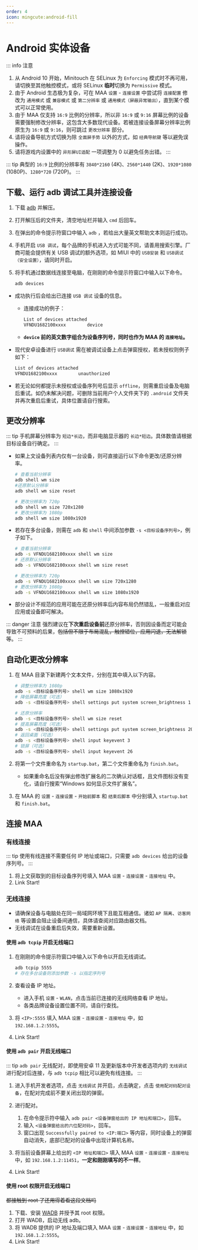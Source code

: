 ```yaml
---
order: 4
icon: mingcute:android-fill
---
```


# Android 实体设备

::: info 注意

1. 从 Android 10 开始，Minitouch 在 SELinux 为 `Enforcing` 模式时不再可用，请切换至其他触控模式，或将 SELinux **临时**切换为 `Permissive` 模式。
2. 由于 Android 生态极为复杂，可在 MAA `设置` - `连接设置` 中尝试将 `连接配置` 修改为 `通用模式` 或 `兼容模式` 或 `第二分辨率` 或 `通用模式（屏蔽异常输出）`，直到某个模式可以正常使用。
3. 由于 MAA 仅支持 `16:9` 比例的分辨率，所以非 `16:9` 或 `9:16` 屏幕比例的设备需要强制修改分辨率，这包含大多数现代设备。若被连接设备屏幕分辨率比例原生为 `16:9` 或 `9:16`，则可跳过 `更改分辨率` 部分。
4. 请将设备导航方式切换为除 `全面屏手势` 以外的方式，如 `经典导航键` 等以避免误操作。
5. 请将游戏内设置中的 `异形屏UI适配` 一项调整为 0 以避免任务出错。
:::

::: tip
典型的 `16:9` 比例的分辨率有 `3840*2160` (4K)、`2560*1440` (2K)、`1920*1080` (1080P)、`1280*720` (720P)。
:::

## 下载、运行 adb 调试工具并连接设备

1. 下载 [adb](https://dl.google.com/android/repository/platform-tools-latest-windows.zip) 并解压。
2. 打开解压后的文件夹，清空地址栏并输入 `cmd` 后回车。
3. 在弹出的命令提示符窗口中输入 `adb` ，若给出大量英文帮助文本则运行成功。
4. 手机开启 `USB 调试`，每个品牌的手机进入方式可能不同，请善用搜索引擎。厂商可能会提供有关 USB 调试的额外选项，如 MIUI 中的 `USB安装` 和 `USB调试（安全设置）`，请同时开启。
5. 将手机通过数据线连接至电脑，在刚刚的命令提示符窗口中输入以下命令。

   ```bash
   adb devices
   ```

- 成功执行后会给出已连接 `USB 调试` 设备的信息。

  - 连接成功的例子：

    ```bash
    List of devices attached
    VFNDU1682100xxxx        device
    ```

  - **`device` 前的英文数字组合为设备序列号，同时也作为 MAA 的 `连接地址`。**

- 现代安卓设备进行 `USB调试` 需在被调试设备上点击弹窗授权，若未授权则例子如下：

  ```bash
  List of devices attached
  VFNDU1682100xxxx        unauthorized
  ```

- 若无论如何都提示未授权或设备序列号后显示 `offline`，则需重启设备及电脑后重试。如仍未解决问题，可删除当前用户个人文件夹下的 `.android` 文件夹并再次重启后重试，具体位置请自行搜索。

## 更改分辨率

::: tip
手机屏幕分辨率为 `短边*长边`，而非电脑显示器的 `长边*短边`。具体数值请根据目标设备自行确定。
:::

- 如果上文设备列表内仅有一台设备，则可直接运行以下命令更改/还原分辨率。

  ```bash
  # 查看当前分辨率
  adb shell wm size
  #还原默认分辨率
  adb shell wm size reset

  # 更改分辨率为 720p
  adb shell wm size 720x1280
  # 更改分辨率为 1080p
  adb shell wm size 1080x1920
  ```

- 若存在多台设备，则需在 `adb` 和 `shell` 中间添加参数 `-s <目标设备序列号>`，例子如下。

  ```bash
  # 查看当前分辨率
  adb -s VFNDU1682100xxxx shell wm size
  # 还原默认分辨率
  adb -s VFNDU1682100xxxx shell wm size reset

  # 更改分辨率为 720p
  adb -s VFNDU1682100xxxx shell wm size 720x1280
  # 更改分辨率为 1080p
  adb -s VFNDU1682100xxxx shell wm size 1080x1920
  ```

- 部分设计不规范的应用可能在还原分辨率后内容布局仍然错乱，一般重启对应应用或设备即可解决。

::: danger 注意
强烈建议在**下次重启设备前**还原分辨率，否则因设备而定可能会导致不可预料的后果，~~包括但不限于布局混乱，触控错位，应用闪退，无法解锁等~~。
:::

## 自动化更改分辨率

1. 在 MAA 目录下新建两个文本文件，分别在其中填入以下内容。

   ```bash
   # 调整分辨率为 1080p
   adb -s <目标设备序列号> shell wm size 1080x1920
   # 降低屏幕亮度（可选）
   adb -s <目标设备序列号> shell settings put system screen_brightness 1
   ```

   ```bash
   # 还原分辨率
   adb -s <目标设备序列号> shell wm size reset
   # 提高屏幕亮度（可选）
   adb -s <目标设备序列号> shell settings put system screen_brightness 20
   # 返回桌面（可选）
   adb -s <目标设备序列号> shell input keyevent 3
   # 锁屏（可选）
   adb -s <目标设备序列号> shell input keyevent 26
   ```

2. 将第一个文件重命名为 `startup.bat`，第二个文件重命名为 `finish.bat`。

   - 如果重命名后没有弹出修改扩展名的二次确认对话框，且文件图标没有变化，请自行搜索“Windows 如何显示文件扩展名”。

3. 在 MAA 的 `设置` - `连接设置` - `开始前脚本` 和 `结束后脚本` 中分别填入 `startup.bat` 和 `finish.bat`。

## 连接 MAA

### 有线连接

::: tip
使用有线连接不需要任何 IP 地址或端口，只需要 `adb devices` 给出的设备序列号。
:::

1. 将上文获取到的目标设备序列号填入 MAA `设置` - `连接设置` - `连接地址` 中。
2. Link Start!

### 无线连接

- 请确保设备与电脑处在同一局域网环境下且能互相通信。诸如 `AP 隔离`、`访客网络` 等设置会阻止设备间通信，具体请查阅对应路由器文档。
- 无线调试在设备重启后失效，需要重新设置。

#### 使用 `adb tcpip` 开启无线端口

1. 在刚刚的命令提示符窗口中输入以下命令以开启无线调试。

   ```bash
   adb tcpip 5555
   # 存在多台设备则添加参数 -s 以指定序列号
   ```

2. 查看设备 IP 地址。

   - 进入手机 `设置` - `WLAN`，点击当前已连接的无线网络查看 IP 地址。
   - 各类品牌设备设置位置不同，请自行查找。

3. 将 `<IP>:5555` 填入 MAA `设置` - `连接设置` - `连接地址` 中，如 `192.168.1.2:5555`。
4. Link Start!

#### 使用 `adb pair` 开启无线端口

::: tip
`adb pair` 无线配对，即使用安卓 11 及更新版本中开发者选项内的 `无线调试` 进行配对后连接，与 `adb tcpip` 相比可以避免有线连接。
:::

1. 进入手机开发者选项，点击 `无线调试` 并开启，点击确定，点击 `使用配对码配对设备`，在配对完成前不要关闭出现的弹窗。

2. 进行配对。

   1. 在命令提示符中输入 `adb pair <设备弹窗给出的 IP 地址和端口>`，回车。
   2. 输入 `<设备弹窗给出的六位配对码>`，回车。
   3. 窗口出现 `Successfully paired to <IP:端口>` 等内容，同时设备上的弹窗自动消失，底部已配对的设备中出现计算机名称。

3. 将当前设备屏幕上给出的 `<IP 地址和端口>` 填入 MAA `设置` - `连接设置` - `连接地址` 中，如 `192.168.1.2:11451`，**一定和刚刚填写的不一样**。
4. Link Start!

#### 使用 root 权限开启无线端口

~~都接触到 root 了还用得着看这段文档吗~~

1. 下载、安装 [WADB](https://github.com/RikkaApps/WADB/releases) 并授予其 root 权限。
2. 打开 WADB，启动无线 adb。
3. 将 WADB 提供的 IP 地址及端口填入 MAA `设置` - `连接设置` - `连接地址` 中，如 `192.168.1.2:5555`。
4. Link Start!
